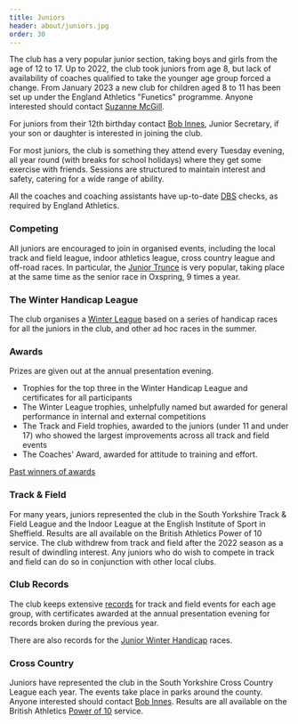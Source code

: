 ```yaml
---
title: Juniors
header: about/juniors.jpg
order: 30
---
```


The club has a very popular junior section, taking boys and girls from the age of 12 to 17.
Up to 2022, the club took juniors from age 8, but lack of availability of coaches qualified to take the younger age group forced a change.  From January 2023 a new club for children aged 8 to 11 has been set up under the England Athletics "Funetics" programme.  Anyone interested should contact [Suzanne McGill](mailto:funetics-penistone@hotmail.com).

F﻿or juniors from their 12th birthday contact [Bob Innes](mailto:janeandbob239@btinternet.com), Junior Secretary, if your son or daughter is interested in joining the club.

For most juniors, the club is something they attend every Tuesday evening, all year round (with breaks for school holidays) where they get some exercise with friends. Sessions are structured to maintain interest and safety, catering for a wide range of ability.

All the coaches and coaching assistants have up-to-date [DBS](https://www.gov.uk/government/organisations/disclosure-and-barring-service) checks, as required by England Athletics.

### Competing

All juniors are encouraged to join in organised events, including the local track and field league, indoor athletics league, cross country league and off-road races. In particular, the [Junior Trunce](http://www.trunce.org/) is very popular, taking place at the same time as the senior race in Oxspring, 9 times a year.

### The Winter Handicap League

The club organises a [Winter League](https://pfrac.co.uk/competitions/junior-winter-handicap) based on a series of handicap races for all the juniors in the club, and other ad hoc races in the summer.

### Awards

Prizes are given out at the annual presentation evening.

- Trophies for the top three in the Winter Handicap League and certificates for all participants
- The Winter League trophies, unhelpfully named but awarded for general performance in internal and external competitions
- The Track and Field trophies, awarded to the juniors (under 11 and under 17) who showed the largest improvements across all track and field events
- The Coaches' Award, awarded for attitude to training and effort.

[Past winners of awards](http://results.pfrac.co.uk/awards/)

### Track & Field

For many years, juniors represented the club in the South Yorkshire Track & Field League and the Indoor League at the English Institute of Sport in Sheffield. Results are all available on the British Athletics Power of 10 service. The club withdrew from track and field after the 2022 season as a result of dwindling interest.  Any juniors who do wish to compete in track and field can do so in conjunction with other local clubs.

### Club Records

The club keeps extensive [records](http://results.pfrac.co.uk/records/) for track and field events for each age group, with certificates awarded at the annual presentation evening for records broken during the previous year.

There are also records for the [Junior Winter Handicap](https://pfrac.co.uk/competitions/junior-winter-handicap) races.

### Cross Country

Juniors have represented the club in the South Yorkshire Cross Country League each year. The events take place in parks around the county. Anyone interested should contact [Bob Innes](mailto:janeandbob239@btinternet.com). Results are all available on the British Athletics [Power of 10](https://www.thepowerof10.info/athletes/athleteslookup.aspx) service.
